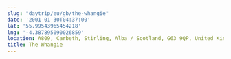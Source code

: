 ```yaml
---
slug: "daytrip/eu/gb/the-whangie"
date: '2001-01-30T04:37:00'
lat: '55.99543965454218'
lng: '-4.387895090026859'
location: A809, Carbeth, Stirling, Alba / Scotland, G63 9QP, United Kingdom
title: The Whangie
---
```



